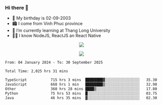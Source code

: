 ### Hi there 👋
- 🎂 My birthday is 02-09-2003
- 🏙️ I come from Vinh Phuc province
- 🌱 I’m currently learning at Thang Long University
- 🧑‍💻 I know NodeJS, ReactJS an React Native
<p align="center"><img src="https://github-readme-stats.vercel.app/api?username=tmquang0209&show_icons=true&theme=gradient"></p>
<p align="center"><img src="https://github-readme-stats.vercel.app/api/top-langs/?username=tmquang0209&hide=scss,css&langs_count=10"></p>
<!--START_SECTION:waka-->

```txt
From: 04 January 2024 - To: 30 September 2025

Total Time: 2,025 hrs 31 mins

TypeScript           715 hrs 3 mins  ████████▓░░░░░░░░░░░░░░░░   35.30 %
JavaScript           668 hrs 1 min   ████████▒░░░░░░░░░░░░░░░░   32.98 %
Other                360 hrs 28 mins ████▒░░░░░░░░░░░░░░░░░░░░   17.80 %
Python               75 hrs 53 mins  █░░░░░░░░░░░░░░░░░░░░░░░░   03.75 %
Java                 46 hrs 35 mins  ▓░░░░░░░░░░░░░░░░░░░░░░░░   02.30 %
```

<!--END_SECTION:waka-->
